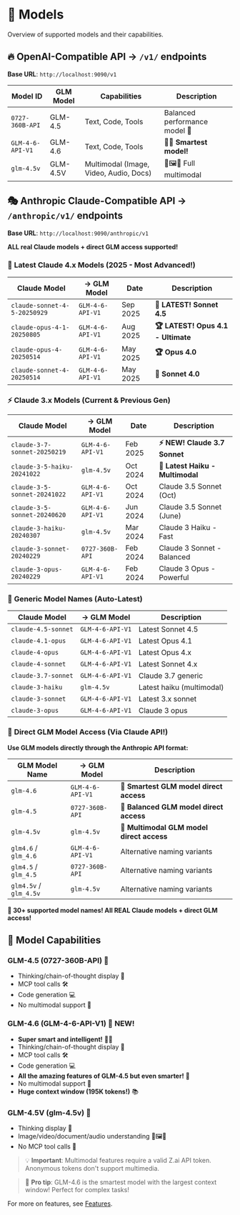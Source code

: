 # 🤖 Models

Overview of supported models and their capabilities.

## 🔥 **OpenAI-Compatible API** → `/v1/` endpoints
**Base URL**: `http://localhost:9090/v1`

| Model ID | GLM Model | Capabilities | Description |
|----------|-----------|--------------|-------------|
| `0727-360B-API` | GLM-4.5 | Text, Code, Tools | Balanced performance model 📝 |
| `GLM-4-6-API-V1` | GLM-4.6 | Text, Code, Tools | **🧠✨ Smartest model!** |
| `glm-4.5v` | GLM-4.5V | Multimodal (Image, Video, Audio, Docs) | 🎥🖼️🎵 Full multimodal |

## 🎭 **Anthropic Claude-Compatible API** → `/anthropic/v1/` endpoints  
**Base URL**: `http://localhost:9090/anthropic/v1`

**ALL real Claude models + direct GLM access supported!**

### 🚀 **Latest Claude 4.x Models** (2025 - Most Advanced!)
| Claude Model | → GLM Model | Date | Description |
|-------------|-------------|------|-------------|
| `claude-sonnet-4-5-20250929` | `GLM-4-6-API-V1` | Sep 2025 | **🚀 LATEST! Sonnet 4.5** |
| `claude-opus-4-1-20250805` | `GLM-4-6-API-V1` | Aug 2025 | **🏆 LATEST! Opus 4.1 - Ultimate** |
| `claude-opus-4-20250514` | `GLM-4-6-API-V1` | May 2025 | **🏆 Opus 4.0** |
| `claude-sonnet-4-20250514` | `GLM-4-6-API-V1` | May 2025 | **🎯 Sonnet 4.0** |

### ⚡ **Claude 3.x Models** (Current & Previous Gen)
| Claude Model | → GLM Model | Date | Description |
|-------------|-------------|------|-------------|
| `claude-3-7-sonnet-20250219` | `GLM-4-6-API-V1` | Feb 2025 | **⚡ NEW! Claude 3.7 Sonnet** |
| `claude-3-5-haiku-20241022` | `glm-4.5v` | Oct 2024 | **🚀 Latest Haiku - Multimodal** |
| `claude-3-5-sonnet-20241022` | `GLM-4-6-API-V1` | Oct 2024 | Claude 3.5 Sonnet (Oct) |
| `claude-3-5-sonnet-20240620` | `GLM-4-6-API-V1` | Jun 2024 | Claude 3.5 Sonnet (June) |
| `claude-3-haiku-20240307` | `glm-4.5v` | Mar 2024 | Claude 3 Haiku - Fast |
| `claude-3-sonnet-20240229` | `0727-360B-API` | Feb 2024 | Claude 3 Sonnet - Balanced |
| `claude-3-opus-20240229` | `GLM-4-6-API-V1` | Feb 2024 | Claude 3 Opus - Powerful |

### 🔗 **Generic Model Names** (Auto-Latest)
| Claude Model | → GLM Model | Description |
|-------------|-------------|-------------|
| `claude-4.5-sonnet` | `GLM-4-6-API-V1` | Latest Sonnet 4.5 |
| `claude-4.1-opus` | `GLM-4-6-API-V1` | Latest Opus 4.1 |
| `claude-4-opus` | `GLM-4-6-API-V1` | Latest Opus 4.x |
| `claude-4-sonnet` | `GLM-4-6-API-V1` | Latest Sonnet 4.x |
| `claude-3.7-sonnet` | `GLM-4-6-API-V1` | Claude 3.7 generic |
| `claude-3-haiku` | `glm-4.5v` | Latest haiku (multimodal) |
| `claude-3-sonnet` | `GLM-4-6-API-V1` | Latest 3.x sonnet |
| `claude-3-opus` | `GLM-4-6-API-V1` | Claude 3 opus |

### 🎯 **Direct GLM Model Access** (Via Claude API!)
**Use GLM models directly through the Anthropic API format:**

| GLM Model Name | → GLM Model | Description |
|---------------|-------------|-------------|
| `glm-4.6` | `GLM-4-6-API-V1` | **🧠 Smartest GLM model direct access** |
| `glm-4.5` | `0727-360B-API` | **📝 Balanced GLM model direct access** |
| `glm-4.5v` | `glm-4.5v` | **🎥 Multimodal GLM model direct access** |
| `glm4.6` / `glm_4.6` | `GLM-4-6-API-V1` | Alternative naming variants |
| `glm4.5` / `glm_4.5` | `0727-360B-API` | Alternative naming variants |
| `glm4.5v` / `glm_4.5v` | `glm-4.5v` | Alternative naming variants |

**🎉 30+ supported model names! All REAL Claude models + direct GLM access!**

## 🎯 Model Capabilities

### GLM-4.5 (0727-360B-API) 🧠
- Thinking/chain-of-thought display 💭
- MCP tool calls 🛠️
- Code generation 💻
- No multimodal support 🚫

### GLM-4.6 (GLM-4-6-API-V1) 🌟 **NEW!**
- **Super smart and intelligent!** 🧠✨
- Thinking/chain-of-thought display 💭
- MCP tool calls 🛠️
- Code generation 💻
- **All the amazing features of GLM-4.5 but even smarter!** 🚀
- No multimodal support 🚫
- **Huge context window (195K tokens!)** 📚

### GLM-4.5V (glm-4.5v) 🌈
- Thinking display 💭
- Image/video/document/audio understanding 🎥🖼️🎵
- No MCP tool calls 🚫

> 💡 **Important**: Multimodal features require a valid Z.ai API token. Anonymous tokens don't support multimedia.

> 🌟 **Pro tip**: GLM-4.6 is the smartest model with the largest context window! Perfect for complex tasks!

For more on features, see [Features](../docs/features.md).